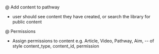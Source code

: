 @ Add content to pathway
- user should see content they have created, or search the library for public content


@ Permissions
- Assign permissions to content e.g. Article, Video, Pathway, Aim,
-- of style content_type, content_id, permission

